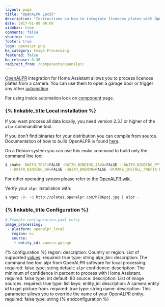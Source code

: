 ```yaml
---
layout: page
title: "OpenALPR Local"
description: "Instructions on how to integrate licences plates with OpenALPR local into Home Assistant."
date: 2017-01-09 00:00
sidebar: true
comments: false
sharing: true
footer: true
logo: openalpr.png
ha_category: Image Processing
featured: false
ha_release: 0.36
redirect_from: /components/openalpr/
---
```


[OpenALPR](http://www.openalpr.com/) integration for Home Assistant allows you to process licences plates from a camera. You can use them to open a garage door or trigger any other [automation](/components/automation/).

For using inside automation look on [component](/components/image_processing) page.

### {% linkable_title Local installation %}

If you want process all data locally, you need version 2.3.1 or higher of the `alpr` commandline tool.

If you don't find binaries for your distribution you can compile from source. Documentation of how to build OpenALPR is found [here](https://github.com/openalpr/openalpr/wiki).

On a Debian system you can use this `cmake` command to build only the command line tool:

```bash
$ cmake -DWITH_TEST=FALSE -DWITH_BINDING_JAVA=FALSE --DWITH_BINDING_PYTHON=FALSE \
  --DWITH_BINDING_GO=FALSE -DWITH_DAEMON=FALSE -DCMAKE_INSTALL_PREFIX:PATH=/usr ..
```

For other operating system please refer to the [OpenALPR wiki](https://github.com/openalpr/openalpr/wiki).

Verify your `alpr` installation with:

```bash
$ wget -O- -q http://plates.openalpr.com/h786poj.jpg | alpr -
```

### {% linkable_title Configuration %}

```yaml
# Example configuration.yaml entry
image_processing:
 - platform: openalpr_local
   region: eu
   source:
    - entity_id: camera.garage
```

{% configuration %}
region:
  description: Country or region. List of supported [values](https://github.com/openalpr/openalpr/tree/master/runtime_data/config).
  required: true
  type: string
alpr_bin:
  description: The command line tool alpr from OpenALPR software for local processing.
  required: false
  type: string
  default: `alpr`
confidence:
  description: The minimum of confidence in percent to process with Home Assistant.
  required: false
  type: int
  default: 80
source:
  description: List of image sources.
  required: true
  type: list
  keys:
    entity_id:
      description: A camera entity id to get picture from.
      required: true
      type: string
    name:
      description: This parameter allows you to override the name of your OpenALPR entity.
      required: false
      type: string
{% endconfiguration %}
